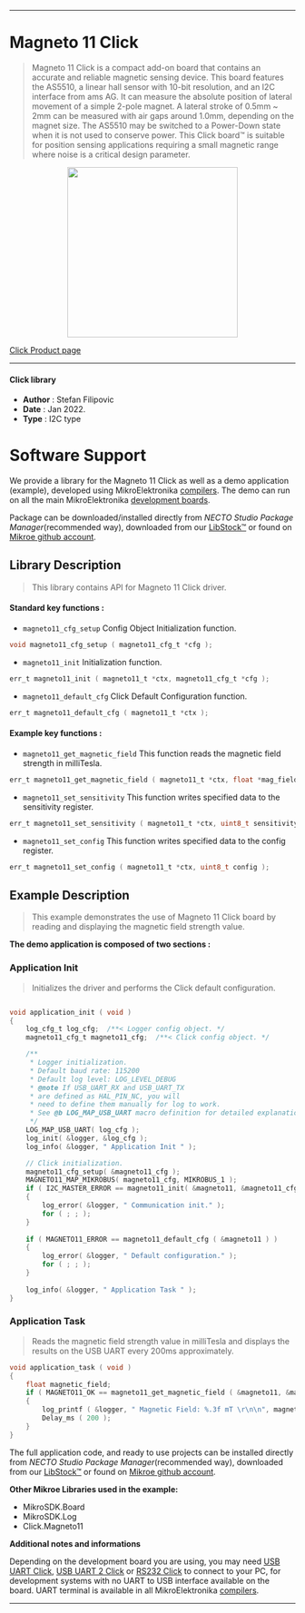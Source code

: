 
---
# Magneto 11 Click

> Magneto 11 Click is a compact add-on board that contains an accurate and reliable magnetic sensing device. This board features the AS5510, a linear hall sensor with 10-bit resolution, and an I2C interface from ams AG. It can measure the absolute position of lateral movement of a simple 2-pole magnet. A lateral stroke of 0.5mm ~ 2mm can be measured with air gaps around 1.0mm, depending on the magnet size. The AS5510 may be switched to a Power-Down state when it is not used to conserve power. This Click board™ is suitable for position sensing applications requiring a small magnetic range where noise is a critical design parameter.

<p align="center">
  <img src="https://download.mikroe.com/images/click_for_ide/magneto11_click.png" height=300px>
</p>

[Click Product page](https://www.mikroe.com/magneto-11-click)

---


#### Click library

- **Author**        : Stefan Filipovic
- **Date**          : Jan 2022.
- **Type**          : I2C type


# Software Support

We provide a library for the Magneto 11 Click
as well as a demo application (example), developed using MikroElektronika
[compilers](https://www.mikroe.com/necto-studio).
The demo can run on all the main MikroElektronika [development boards](https://www.mikroe.com/development-boards).

Package can be downloaded/installed directly from *NECTO Studio Package Manager*(recommended way), downloaded from our [LibStock&trade;](https://libstock.mikroe.com) or found on [Mikroe github account](https://github.com/MikroElektronika/mikrosdk_click_v2/tree/master/clicks).

## Library Description

> This library contains API for Magneto 11 Click driver.

#### Standard key functions :

- `magneto11_cfg_setup` Config Object Initialization function.
```c
void magneto11_cfg_setup ( magneto11_cfg_t *cfg );
```

- `magneto11_init` Initialization function.
```c
err_t magneto11_init ( magneto11_t *ctx, magneto11_cfg_t *cfg );
```

- `magneto11_default_cfg` Click Default Configuration function.
```c
err_t magneto11_default_cfg ( magneto11_t *ctx );
```

#### Example key functions :

- `magneto11_get_magnetic_field` This function reads the magnetic field strength in milliTesla.
```c
err_t magneto11_get_magnetic_field ( magneto11_t *ctx, float *mag_field );
```

- `magneto11_set_sensitivity` This function writes specified data to the sensitivity register.
```c
err_t magneto11_set_sensitivity ( magneto11_t *ctx, uint8_t sensitivity );
```

- `magneto11_set_config` This function writes specified data to the config register.
```c
err_t magneto11_set_config ( magneto11_t *ctx, uint8_t config );
```

## Example Description

> This example demonstrates the use of Magneto 11 Click board by reading and displaying the magnetic field strength value.

**The demo application is composed of two sections :**

### Application Init

> Initializes the driver and performs the Click default configuration.

```c

void application_init ( void )
{
    log_cfg_t log_cfg;  /**< Logger config object. */
    magneto11_cfg_t magneto11_cfg;  /**< Click config object. */

    /** 
     * Logger initialization.
     * Default baud rate: 115200
     * Default log level: LOG_LEVEL_DEBUG
     * @note If USB_UART_RX and USB_UART_TX 
     * are defined as HAL_PIN_NC, you will 
     * need to define them manually for log to work. 
     * See @b LOG_MAP_USB_UART macro definition for detailed explanation.
     */
    LOG_MAP_USB_UART( log_cfg );
    log_init( &logger, &log_cfg );
    log_info( &logger, " Application Init " );

    // Click initialization.
    magneto11_cfg_setup( &magneto11_cfg );
    MAGNETO11_MAP_MIKROBUS( magneto11_cfg, MIKROBUS_1 );
    if ( I2C_MASTER_ERROR == magneto11_init( &magneto11, &magneto11_cfg ) ) 
    {
        log_error( &logger, " Communication init." );
        for ( ; ; );
    }
    
    if ( MAGNETO11_ERROR == magneto11_default_cfg ( &magneto11 ) )
    {
        log_error( &logger, " Default configuration." );
        for ( ; ; );
    }
    
    log_info( &logger, " Application Task " );
}

```

### Application Task

> Reads the magnetic field strength value in milliTesla and displays the results on the USB UART every 200ms approximately.

```c
void application_task ( void )
{
    float magnetic_field;
    if ( MAGNETO11_OK == magneto11_get_magnetic_field ( &magneto11, &magnetic_field ) )
    {
        log_printf ( &logger, " Magnetic Field: %.3f mT \r\n\n", magnetic_field );
        Delay_ms ( 200 );
    }
}
```

The full application code, and ready to use projects can be installed directly from *NECTO Studio Package Manager*(recommended way), downloaded from our [LibStock&trade;](https://libstock.mikroe.com) or found on [Mikroe github account](https://github.com/MikroElektronika/mikrosdk_click_v2/tree/master/clicks).

**Other Mikroe Libraries used in the example:**

- MikroSDK.Board
- MikroSDK.Log
- Click.Magneto11

**Additional notes and informations**

Depending on the development board you are using, you may need
[USB UART Click](https://www.mikroe.com/usb-uart-click),
[USB UART 2 Click](https://www.mikroe.com/usb-uart-2-click) or
[RS232 Click](https://www.mikroe.com/rs232-click) to connect to your PC, for
development systems with no UART to USB interface available on the board. UART
terminal is available in all MikroElektronika
[compilers](https://shop.mikroe.com/compilers).

---
